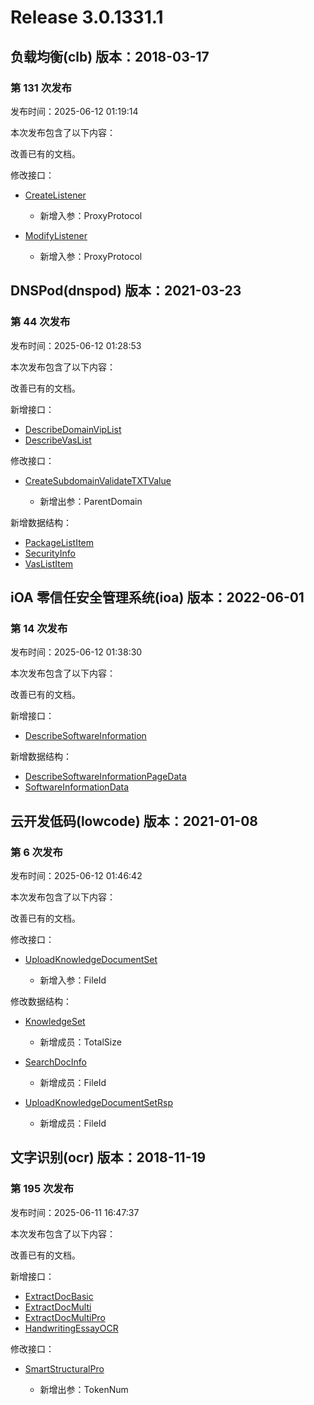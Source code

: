 # Release 3.0.1331.1

## 负载均衡(clb) 版本：2018-03-17

### 第 131 次发布

发布时间：2025-06-12 01:19:14

本次发布包含了以下内容：

改善已有的文档。

修改接口：

* [CreateListener](https://cloud.tencent.com/document/api/214/30693)

	* 新增入参：ProxyProtocol

* [ModifyListener](https://cloud.tencent.com/document/api/214/30681)

	* 新增入参：ProxyProtocol




## DNSPod(dnspod) 版本：2021-03-23

### 第 44 次发布

发布时间：2025-06-12 01:28:53

本次发布包含了以下内容：

改善已有的文档。

新增接口：

* [DescribeDomainVipList](https://cloud.tencent.com/document/api/1427/119491)
* [DescribeVasList](https://cloud.tencent.com/document/api/1427/119490)

修改接口：

* [CreateSubdomainValidateTXTValue](https://cloud.tencent.com/document/api/1427/113012)

	* 新增出参：ParentDomain


新增数据结构：

* [PackageListItem](https://cloud.tencent.com/document/api/1427/56185#PackageListItem)
* [SecurityInfo](https://cloud.tencent.com/document/api/1427/56185#SecurityInfo)
* [VasListItem](https://cloud.tencent.com/document/api/1427/56185#VasListItem)



## iOA 零信任安全管理系统(ioa) 版本：2022-06-01

### 第 14 次发布

发布时间：2025-06-12 01:38:30

本次发布包含了以下内容：

改善已有的文档。

新增接口：

* [DescribeSoftwareInformation](https://cloud.tencent.com/document/api/1092/119493)

新增数据结构：

* [DescribeSoftwareInformationPageData](https://cloud.tencent.com/document/api/1092/102488#DescribeSoftwareInformationPageData)
* [SoftwareInformationData](https://cloud.tencent.com/document/api/1092/102488#SoftwareInformationData)



## 云开发低码(lowcode) 版本：2021-01-08

### 第 6 次发布

发布时间：2025-06-12 01:46:42

本次发布包含了以下内容：

改善已有的文档。

修改接口：

* [UploadKnowledgeDocumentSet](https://cloud.tencent.com/document/api/1301/116428)

	* 新增入参：FileId


修改数据结构：

* [KnowledgeSet](https://cloud.tencent.com/document/api/1301/68878#KnowledgeSet)

	* 新增成员：TotalSize

* [SearchDocInfo](https://cloud.tencent.com/document/api/1301/68878#SearchDocInfo)

	* 新增成员：FileId

* [UploadKnowledgeDocumentSetRsp](https://cloud.tencent.com/document/api/1301/68878#UploadKnowledgeDocumentSetRsp)

	* 新增成员：FileId




## 文字识别(ocr) 版本：2018-11-19

### 第 195 次发布

发布时间：2025-06-11 16:47:37

本次发布包含了以下内容：

改善已有的文档。

新增接口：

* [ExtractDocBasic](https://cloud.tencent.com/document/api/866/119452)
* [ExtractDocMulti](https://cloud.tencent.com/document/api/866/119451)
* [ExtractDocMultiPro](https://cloud.tencent.com/document/api/866/119450)
* [HandwritingEssayOCR](https://cloud.tencent.com/document/api/866/119449)

修改接口：

* [SmartStructuralPro](https://cloud.tencent.com/document/api/866/112179)

	* 新增出参：TokenNum




